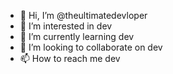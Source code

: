 - 👋 Hi, I’m @theultimatedevloper
- 👀 I’m interested in dev
- 🌱 I’m currently learning dev
- 💞️ I’m looking to collaborate on dev
- 📫 How to reach me dev

<!---
theultimatedevloper/theultimatedevloper is a ✨ special ✨ repository because its `README.md` (this file) appears on your GitHub profile.
You can click the Preview link to take a look at your changes.
--->
